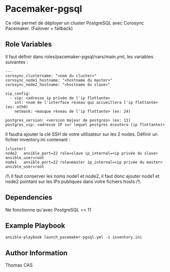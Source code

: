 Pacemaker-pgsql
=========

Ce rôle permet de déployer un cluster PostgreSQL avec Corosync Pacemaker. (Failover + failback) 



Role Variables
--------------

Il faut définir dans roles/pacemaker-pgsql/vars/main.yml, les variables suivantes : 


```
---
corosync_clustername: "<nom du cluster>"
corosync_node1_hostname: "<hostname du master>"
corosync_node2_hostname: "<hostname du slave>"

vip_config:
  - vip: <adresse ip privée de l'ip flottante>
    int: <nom de l'interface réseau qui accueillera l'ip flottante> (ex: eth0)
    netmask: <masque réseau de l'ip flottante> (ex: 24)

postgres_version: <version majeur de postgres> (ex: 11)
postgres_vip: <adresse IP sur lequel postgres écoutera (ip flottante)>
```

Il faudra ajouter la clé SSH de votre utilisateur sur les 2 nodes.
Définir un fichier inventory.ini contenant : 

```
[cluster]
node2   ansible_port=22 role=slave ip_internal=<ip privée du slave> ansible_user=root
node1   ansible_port=22 role=master ip_internal=<ip privée du master> ansible_user=root
```
/!\ Il faut conserver les noms node1 et node2, il faut donc ajouter node1 et node2 pointant sur les IPs publiques dans votre fichiers hosts /!\

Dependencies
------------

Ne fonctionne qu'avec PostgreSQL =< 11


Example Playbook
----------------

```
ansible-playbook launch_pacemaker-pgsql.yml -i inventory.ini
```


Author Information
------------------

Thomas CAS
